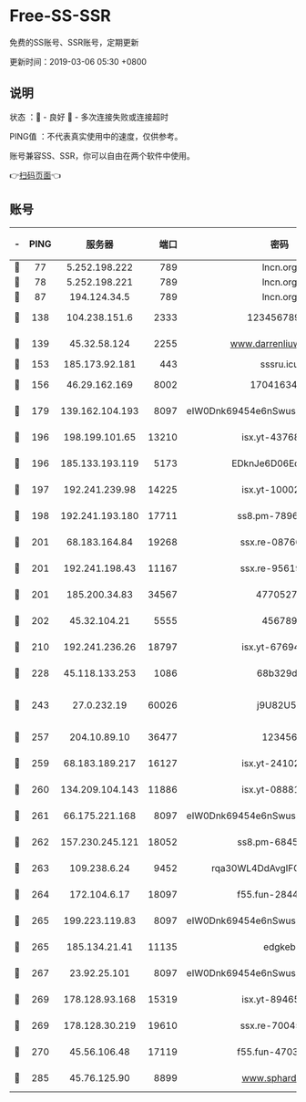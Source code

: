 # Free-SS-SSR

免费的SS账号、SSR账号，定期更新

更新时间：2019-03-06 05:30 +0800

## 说明

状态     ：🙂 - 良好 🙁 - 多次连接失败或连接超时

PING值   ：不代表真实使用中的速度，仅供参考。

账号兼容SS、SSR，你可以自由在两个软件中使用。

👉[扫码页面](https://liesauer.github.io/free-ss-ssr.github.io/)👈

## 账号

|-|PING|服务器|端口|密码|加密方式|区域|
|:----:|:----:|:-----:|-----:|:----:|:----:|:----:|
|🙂|77|5.252.198.222|789|lncn.org|rc4|JP|
|🙂|78|5.252.198.221|789|lncn.org|rc4|JP|
|🙂|87|194.124.34.5|789|lncn.org|rc4|JP|
|🙂|138|104.238.151.6|2333|12345678900|aes-256-cfb|JP|
|🙂|139|45.32.58.124|2255|www.darrenliuwei.com|aes-256-cfb|JP|
|🙂|153|185.173.92.181|443|sssru.icu|rc4-md5|RU|
|🙂|156|46.29.162.169|8002|1704163453|aes-256-cfb|RU|
|🙂|179|139.162.104.193|8097|eIW0Dnk69454e6nSwuspv9DmS201tQ0D|aes-256-cfb|JP|
|🙂|196|198.199.101.65|13210|isx.yt-43768936|aes-256-cfb|US|
|🙂|196|185.133.193.119|5173|EDknJe6D06EoWDaw|aes-256-cfb|US|
|🙂|197|192.241.239.98|14225|isx.yt-10002331|aes-256-cfb|US|
|🙂|198|192.241.193.180|17711|ss8.pm-78965598|aes-256-cfb|US|
|🙂|201|68.183.164.84|19268|ssx.re-08766670|aes-256-cfb|US|
|🙂|201|192.241.198.43|11167|ssx.re-95619566|aes-256-cfb|US|
|🙂|201|185.200.34.83|34567|47705279|aes-256-cfb|US|
|🙂|202|45.32.104.21|5555|456789|aes-256-cfb|SG|
|🙂|210|192.241.236.26|18797|isx.yt-67694274|aes-256-cfb|US|
|🙂|228|45.118.133.253|1086|68b329da|aes-256-cfb|SG|
|🙂|243|27.0.232.19|60026|j9U82U53|xchacha20-ietf-poly1305|HK|
|🙂|257|204.10.89.10|36477|123456|aes-256-cfb|US|
|🙂|259|68.183.189.217|16127|isx.yt-24102866|aes-256-cfb|SG|
|🙂|260|134.209.104.143|11886|isx.yt-08881056|aes-256-cfb|SG|
|🙂|261|66.175.221.168|8097|eIW0Dnk69454e6nSwuspv9DmS201tQ0D|aes-256-cfb|US|
|🙂|262|157.230.245.121|18052|ss8.pm-68457462|aes-256-cfb|SG|
|🙂|263|109.238.6.24|9452|rqa30WL4DdAvgIFG6Fs3znzTa|aes-256-cfb|FR|
|🙂|264|172.104.6.17|18097|f55.fun-28441819|aes-256-cfb|US|
|🙂|265|199.223.119.83|8097|eIW0Dnk69454e6nSwuspv9DmS201tQ0D|aes-256-cfb|US|
|🙂|265|185.134.21.41|11135|edgkeb|aes-256-cfb|GB|
|🙂|267|23.92.25.101|8097|eIW0Dnk69454e6nSwuspv9DmS201tQ0D|aes-256-cfb|US|
|🙂|269|178.128.93.168|15319|isx.yt-89465296|aes-256-cfb|SG|
|🙂|269|178.128.30.219|19610|ssx.re-70045890|aes-256-cfb|SG|
|🙂|270|45.56.106.48|17119|f55.fun-47038034|aes-256-cfb|US|
|🙂|285|45.76.125.90|8899|www.sphard.com|aes-256-cfb|JP|
